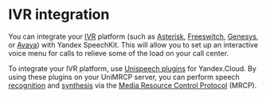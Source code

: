 # IVR integration

You can integrate your [IVR](https://en.wikipedia.org/wiki/Interactive_voice_response) platform (such as [Asterisk](https://www.asterisk.org), [Freeswitch](https://freeswitch.com), [Genesys](https://www.genesys.com/), or [Avaya](https://www.avaya.com/)) with Yandex SpeechKit. This will allow you to set up an interactive voice menu for calls to relieve some of the load on your call center.

To integrate your IVR platform, use [Unispeech plugins](https://www.unispeech.io/yandex) for Yandex.Cloud. By using these plugins on your UniMRCP server, you can perform speech [recognition](../stt/) and [synthesis](../tts/) via the [Media Resource Control Protocol](https://en.wikipedia.org/wiki/Media_Resource_Control_Protocol) (MRCP).

